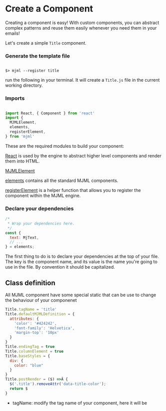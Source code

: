 # Create a Component

Creating a component is easy! With custom components, you can abstract complex patterns and reuse them easily whenever you need them in your emails!

Let's create a simple `Title` component.

### Generate the template file

```

$> mjml --register title

```
run the following in your terminal. It will create a `Title.js` file in the current working directory.

### Imports

``` javascript

import React, { Component } from 'react'
import {
  MJMLElement,
  elements,
  registerElement,
} from 'mjml'

```
These are the required modules to build your component:

[React](https://facebook.github.io/react/) is used by the engine to abstract higher level components and render them into HTML.

[MJMLElement](https://github.com/mjmlio/mjml/blob/master/src/components/MJMLElement.js)

[elements](https://github.com/mjmlio/mjml/blob/master/src/MJMLElementsCollection.js) contains all the standard MJML components.

[registerElement](https://github.com/mjmlio/mjml/blob/master/src/MJMLElementsCollection.js#L17) is a helper function that allows you to register the component within the MJML engine.

### Declare your dependencies

``` javascript
/*
 * Wrap your dependencies here.
 */
const {
  text: MjText,
  // ...
} = elements;

```

The first thing to do is to declare your dependencies at the top of your file.
The key is the component name, and its value is the name you're going to use in the file.
By convention it should be capitalized.

## Class definition

All MJML component have some special static that can be use to change the behaviour of your componenet

``` javascript
Title.tagName = 'title'
Title.defaultMJMLDefinition = {
  attributes: {
    'color': '#424242',
    'font-family': 'Helvetica',
    'margin-top': '10px'
  }
}
Title.endingTag = true
Title.columnElement = true
Title.baseStyles = {
  div: {
    color: "blue"
  }
}
Title.postRender = ($) =>Â {
  $('.title').removeAttr('data-title-color');
  return $
}
```

- tagName: modify the tag name of your component, here it will be <title>
- endingTag: set to false if your component can include some other MJML component (example: mj-body/mj-section/mj-column are not ending tags, and mj-text/mj-image are both ending tags)`
- columnElement: if your component is included in a `mj-column` then it should be set to true. It will wrap everything in a `td` that supports `padding` for example

## Default and readonly attributes

``` javascript
const defaultMJMLDefinition = {
  attributes: {
    'color': '#424242',
    'font-family': 'Helvetica',
    'margin-top': '10px'
  }
}
```

Here you can modify and change your element's default and/or readonly attributes.
The attributes are stored within the defaultMJMLDefinition variable at the top.
It can contain any CSS property or component property, but please make sure it will be compatible with most email clients to keep MJML responsive and compatible.

## Post render
In some case, you'll need to modify the rendered html, like replace some placeholder for outlook by conditional tag then you can define a postRender static function that take jQuery/[Cheerio](https://github.com/cheeriojs/cheerio) with the rendered document.

``` javascript
Title.postRender = ($) =>Â {
  $('.title').prepend(`<!--[if mso]>
      <table border="0" cellpadding="0" cellspacing="0" width="600" align="center" style="width:600}px;"><tr><td>
      <![endif]-->`);
  $('.title').append(`<!--[if mso]>
      </td></tr></table>
      <![endif]-->`);

  return $
}
```

Please note that postRender should return a valid jQuery/Cheerio object

## Define your public attributes

``` javascript
  /*
   * Build your styling here
   */
  getStyles() {
    const { mjAttribute, color } = this.props

    return _.merge({}, baseStyles, {
      text: {
      /*
       * Get the color attribute
       * Example: <mj-title color="blue">content</mj-title>
       */
        color: mjAttribute('color')
      }
    })
  }
```

The getStyles method allows you to expose public attributes to the end user with `mjAttribute`. If the user does not provide any value, it will keep the default one.

## Render your component

``` javascript

  render() {

    const css = this.getStyles(),
          content = 'Hello World!'

    return (
      <MjText style={ css }>
        { content }
      </MjText>
    )
  }
}

```

To render your component, you need to load your style.

Finally, use the JSX syntax to define your component. Find out more about JSX [here](https://facebook.github.io/react/docs/jsx-in-depth.html).

# Import your component

## .mjmlconfig inside the folder

You can add a simple .mjmlconfig file with path to your class file simple as :

``` javascript
{
  "packages": [
    "./Title.js",
    "mjml-github-component"
  ]
}
```
Note that if you install a MJML componenet from npm, you can declare them in the .mjmlconfig file

The file should be at the root of where you launch the command in order to be use

## Manually with a Javascript file

``` javascript
import { mjml2html, registerMJElement } from 'mjml'
import Title from './Title'

registerMJElement(Title)

console.log(mjml2html(`
  <mjml>
    <mj-body>
      <mj-title>Hello world!</mj-title>
    </mj-body>
  </mjml>
```

Then launch it with node script.js and the result will be shown in the console
